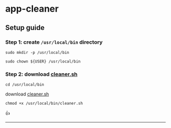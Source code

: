# app-cleaner

## Setup guide

### Step 1: create `/usr/local/bin` directory

```shell
sudo mkdir -p /usr/local/bin
```
```shell
sudo chown ${USER} /usr/local/bin
```

### Step 2: download [cleaner.sh](./cleaner.sh)

```shell
cd /usr/local/bin
```
download [cleaner.sh](./cleaner.sh)
```shell
chmod +x /usr/local/bin/cleaner.sh
```

👍

---
